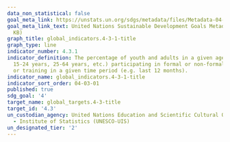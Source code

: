 ```yaml
---
data_non_statistical: false
goal_meta_link: https://unstats.un.org/sdgs/metadata/files/Metadata-04-03-01.pdf
goal_meta_link_text: United Nations Sustainable Development Goals Metadata (PDF 210
  KB)
graph_title: global_indicators.4-3-1-title
graph_type: line
indicator_number: 4.3.1
indicator_definition: The percentage of youth and adults in a given age range (e.g.
  15-24 years, 25-64 years, etc.) participating in formal or non-formal education
  or training in a given time period (e.g. last 12 months).
indicator_name: global_indicators.4-3-1-title
indicator_sort_order: 04-03-01
published: true
sdg_goal: '4'
target_name: global_targets.4-3-title
target_id: '4.3'
un_custodian_agency: United Nations Education and Scientific Cultural Organisation
  - Institute of Statistics (UNESCO-UIS)
un_designated_tier: '2'
---
```

